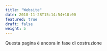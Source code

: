 ```yaml
---
title: "Website"
date: 2018-11-28T15:14:54+10:00
featured: true
draft: false
weight: 5
---
```


Questa pagina è ancora in fase di costruzione
